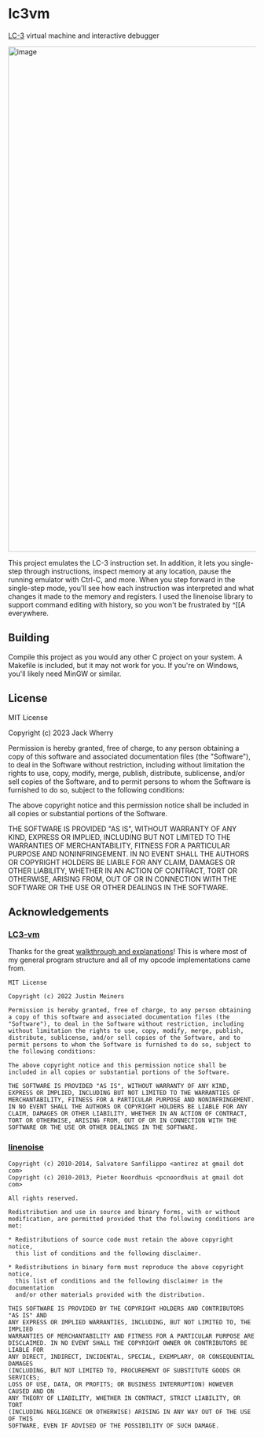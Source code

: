# lc3vm
[LC-3](https://en.wikipedia.org/wiki/Little_Computer_3) virtual machine and interactive debugger

<img width="1026" alt="image" src="https://github.com/jackwherry/lc3vm/assets/17338790/4bb41f14-4464-416e-82af-05cb338e730c">


This project emulates the LC-3 instruction set. In addition, it lets you single-step through instructions, inspect memory at any location, pause the running emulator with Ctrl-C, and more. When you step forward in the single-step mode, you'll see how each instruction was interpreted and what changes it made to the memory and registers. I used the linenoise library to support command editing with history, so you won't be frustrated by ^[[A everywhere. 

## Building
Compile this project as you would any other C project on your system. A Makefile is included, but it may not work for you. If you're on Windows, you'll likely need MinGW or similar.

## License
MIT License

Copyright (c) 2023 Jack Wherry

Permission is hereby granted, free of charge, to any person obtaining a copy
of this software and associated documentation files (the "Software"), to deal
in the Software without restriction, including without limitation the rights
to use, copy, modify, merge, publish, distribute, sublicense, and/or sell
copies of the Software, and to permit persons to whom the Software is
furnished to do so, subject to the following conditions:

The above copyright notice and this permission notice shall be included in all
copies or substantial portions of the Software.

THE SOFTWARE IS PROVIDED "AS IS", WITHOUT WARRANTY OF ANY KIND, EXPRESS OR
IMPLIED, INCLUDING BUT NOT LIMITED TO THE WARRANTIES OF MERCHANTABILITY,
FITNESS FOR A PARTICULAR PURPOSE AND NONINFRINGEMENT. IN NO EVENT SHALL THE
AUTHORS OR COPYRIGHT HOLDERS BE LIABLE FOR ANY CLAIM, DAMAGES OR OTHER
LIABILITY, WHETHER IN AN ACTION OF CONTRACT, TORT OR OTHERWISE, ARISING FROM,
OUT OF OR IN CONNECTION WITH THE SOFTWARE OR THE USE OR OTHER DEALINGS IN THE
SOFTWARE.

## Acknowledgements
### [LC3-vm](https://github.com/justinmeiners/lc3-vm)
Thanks for the great [walkthrough and explanations](https://www.jmeiners.com/lc3-vm/)! This is where most of my general program structure and all of my opcode implementations came from.
```
MIT License

Copyright (c) 2022 Justin Meiners

Permission is hereby granted, free of charge, to any person obtaining a copy of this software and associated documentation files (the "Software"), to deal in the Software without restriction, including without limitation the rights to use, copy, modify, merge, publish, distribute, sublicense, and/or sell copies of the Software, and to permit persons to whom the Software is furnished to do so, subject to the following conditions:

The above copyright notice and this permission notice shall be included in all copies or substantial portions of the Software.

THE SOFTWARE IS PROVIDED "AS IS", WITHOUT WARRANTY OF ANY KIND, EXPRESS OR IMPLIED, INCLUDING BUT NOT LIMITED TO THE WARRANTIES OF MERCHANTABILITY, FITNESS FOR A PARTICULAR PURPOSE AND NONINFRINGEMENT. IN NO EVENT SHALL THE AUTHORS OR COPYRIGHT HOLDERS BE LIABLE FOR ANY CLAIM, DAMAGES OR OTHER LIABILITY, WHETHER IN AN ACTION OF CONTRACT, TORT OR OTHERWISE, ARISING FROM, OUT OF OR IN CONNECTION WITH THE SOFTWARE OR THE USE OR OTHER DEALINGS IN THE SOFTWARE.
```
### [linenoise](https://github.com/antirez/linenoise/)
```
Copyright (c) 2010-2014, Salvatore Sanfilippo <antirez at gmail dot com>
Copyright (c) 2010-2013, Pieter Noordhuis <pcnoordhuis at gmail dot com>

All rights reserved.

Redistribution and use in source and binary forms, with or without
modification, are permitted provided that the following conditions are met:

* Redistributions of source code must retain the above copyright notice,
  this list of conditions and the following disclaimer.

* Redistributions in binary form must reproduce the above copyright notice,
  this list of conditions and the following disclaimer in the documentation
  and/or other materials provided with the distribution.

THIS SOFTWARE IS PROVIDED BY THE COPYRIGHT HOLDERS AND CONTRIBUTORS "AS IS" AND
ANY EXPRESS OR IMPLIED WARRANTIES, INCLUDING, BUT NOT LIMITED TO, THE IMPLIED
WARRANTIES OF MERCHANTABILITY AND FITNESS FOR A PARTICULAR PURPOSE ARE
DISCLAIMED. IN NO EVENT SHALL THE COPYRIGHT OWNER OR CONTRIBUTORS BE LIABLE FOR
ANY DIRECT, INDIRECT, INCIDENTAL, SPECIAL, EXEMPLARY, OR CONSEQUENTIAL DAMAGES
(INCLUDING, BUT NOT LIMITED TO, PROCUREMENT OF SUBSTITUTE GOODS OR SERVICES;
LOSS OF USE, DATA, OR PROFITS; OR BUSINESS INTERRUPTION) HOWEVER CAUSED AND ON
ANY THEORY OF LIABILITY, WHETHER IN CONTRACT, STRICT LIABILITY, OR TORT
(INCLUDING NEGLIGENCE OR OTHERWISE) ARISING IN ANY WAY OUT OF THE USE OF THIS
SOFTWARE, EVEN IF ADVISED OF THE POSSIBILITY OF SUCH DAMAGE.
```

